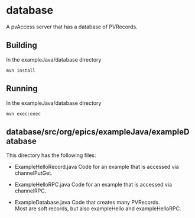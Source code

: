 # database

A pvAccess server that has a database of PVRecords.


## Building

In the exampleJava/database directory

    mvn install


## Running

In the exampleJava/database directory

    mvn exec:exec


## database/src/org/epics/exampleJava/exampleDatabase

This directory has the following files:

* ExampleHelloRecord.java 
Code for an example that is accessed via channelPutGet.

* ExampleHelloRPC.java
Code for an example that is accessed via channelRPC.

* ExampleDatabase.java
Code that creates many PVRecords.    
Most are soft records, but also exampleHello and exampleHelloRPC.
